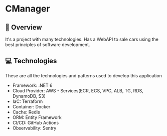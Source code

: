 <h1> 
  CManager
</h1>

## 📌 Overview
It's a project with many technologies.
Has a WebAPI to sale cars using the best principles of software development.

## 💻 Technologies
These are all the technologies and patterns used to develop this application
- Framework: .NET 6
- Cloud Provider: AWS - Services(ECR, ECS, VPC, ALB, TG, RDS, DynamoDB, S3)
- IaC: Terraform
- Container: Docker
- Cache: Redis
- ORM: Entity Framework
- CI/CD: GitHub Actions
- Observability: Sentry
